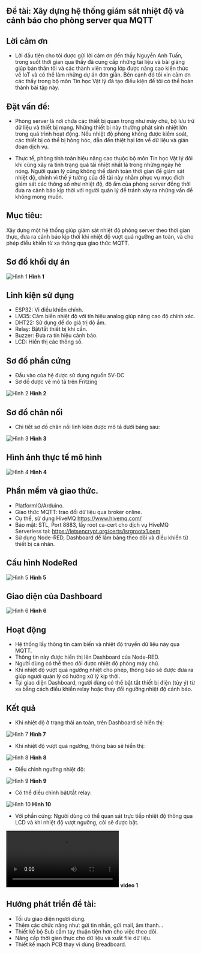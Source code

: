 ## Đề tài: Xây dựng hệ thống giám sát nhiệt độ và cảnh báo cho phòng server qua MQTT

## Lời cảm ơn

- Lời đầu tiên cho tôi được gửi lời cảm ơn đến thầy Nguyễn Anh Tuấn, trong suốt thời gian qua thầy đã cung cấp những tài liệu và bài giảng giúp bản thân tôi và các thành viên trong lớp được nâng cao kiến thức về IoT và có thể làm những dự án đơn giản. Bên cạnh đó tôi xin cảm ơn các thầy trong bộ môn Tin học Vật lý đã tạo điều kiện để tôi có thể hoàn thành bài tập này.

## Đặt vấn đề:

- Phòng server là nơi chứa các thiết bị quan trọng như máy chủ, bộ lưu trữ dữ liệu và thiết bị mạng. Những thiết bị này thường phát sinh nhiệt lớn trong quá trình hoạt động. Nếu nhiệt độ phòng không được kiểm soát, các thiết bị có thể bị hỏng hóc, dẫn đến thiệt hại lớn về dữ liệu và gián đoạn dịch vụ.

- Thực tế, phòng tính toán hiệu năng cao thuộc bộ môn Tin học Vật lý đôi khi cũng xảy ra tình trạng quá tải nhiệt nhất là trong những ngày hè nóng. Người quản lý cũng không thể dành toàn thời gian để giám sát nhiệt độ, chính vì thế ý tưởng của đề tài này nhằm phục vụ mục đích giám sát các thông số như nhiệt độ, độ ẩm của phòng server đồng thời đưa ra cảnh báo kịp thời với người quản lý để tránh xảy ra những vấn đề không mong muốn.

## Mục tiêu:
Xây dựng một hệ thống giúp giám sát nhiệt độ phòng server theo thời gian thực, đưa ra cảnh báo kịp thời khi nhiệt độ vượt quá ngưỡng an toàn, và cho phép điều khiển từ xa thông qua giao thức MQTT.    

## Sơ đồ khối dự án

![Hình 1](./images/mt1.png "Hình 1")
**Hình 1**

## Linh kiện sử dụng

- ESP32: Vi điều khiển chính.
- LM35: Cảm biến nhiệt độ với tín hiệu analog giúp nâng cao độ chính xác.
- DHT22: Sử dụng để đo giá trị độ ẩm.
- Relay: Bật/tắt thiết bị khi cần.
- Buzzer: Đưa ra tín hiệu cảnh báo.
- LCD: Hiển thị các thông số.

## Sơ đồ phần cứng
- Đầu vào của hệ được sử dụng nguồn 5V-DC
- Sơ đồ được vẽ mô tả trên Fritzing

![Hình 2](./images/sche1.png "Hình 2")
**Hình 2**

## Sơ đồ chân nối
- Chi tiết sơ đồ chân nối linh kiện được mô tả dưới bảng sau:

![Hình 3](./images/con1.png "Hình 3")
**Hình 3**

## Hình ảnh thực tế mô hình

![Hình 4](./images/mh1.jpg "Hình 4")
**Hình 4**


## Phần mềm và giao thức.

- PlatformIO/Arduino.
- Giao thức MQTT: trao đổi dữ liệu qua broker online.
- Cụ thể, sử dụng HiveMQ https://www.hivemq.com/
- Bảo mật: STL, Port 8883, lấy root ca-cert cho dịch vụ HiveMQ Serverless tại: https://letsencrypt.org/certs/isrgrootx1.pem 
- Sử dụng Node-RED, Dashboard để làm bảng theo dõi và điều khiển từ thiết bị cá nhân.

## Cấu hình NodeRed

![Hình 5](./images/nr1.png "Hình 5")
**Hình 5**

## Giao diện của Dashboard

![Hình 6](./images/db1.png "Hình 6")
**Hình 6**

## Hoạt động
- Hệ thống lấy thông tin cảm biến và nhiệt độ truyền dữ liệu này qua MQTT.
- Thông tin này được hiển thị lên Dashboard của Node-RED.
- Người dùng có thể theo dõi được nhiệt độ phòng máy chủ.
- Khi nhiệt độ vượt quá ngưỡng nhiệt cho phép, thông báo sẽ được đưa ra giúp người quản lý có hướng xử lý kịp thời.
- Tại giao diện Dashboard, người dùng có thể bật tắt thiết bị điện (tùy ý) từ xa bằng cách điều khiển relay hoặc thay đổi ngưỡng nhiệt độ cảnh báo.

## Kết quả

- Khi nhiệt độ ở trạng thái an toàn, trên Dashboard sẽ hiển thị:

![Hình 7](./images/msg1.png "Hình 7")
**Hình 7**

- Khi nhiệt độ vượt quá ngưỡng, thông báo sẽ hiển thị:

![Hình 8](./images/msg1.png "Hình 8")
**Hình 8**

- Điều chỉnh ngưỡng nhiệt độ:

 ![Hình 9](./images/set1.png "Hình 9")
**Hình 9**

- Có thể điều chỉnh bật/tắt relay:

![Hình 10](./images/rl1.png "Hình 10")
**Hình 10**

- Với phần cứng: Người dùng có thể quan sát trực tiếp nhiệt độ thông qua LCD và khi nhiệt độ vượt ngưỡng, còi sẽ được bật.

![Video 1](./videos/demo2.mp4 "Video 1")
**video 1**

## Hướng phát triển đề tài:

- Tối ưu giao diện người dùng.
- Thêm các chức năng như: gửi tin nhắn, gửi mail, âm thanh...
- Thiết kế bộ Sub cầm tay thuận tiện hơn cho việc theo dõi.
- Nâng cấp thời gian thực cho dữ liệu và xuất file dữ liệu.
- Thiết kế mạch PCB thay vì dùng Breadboard.
